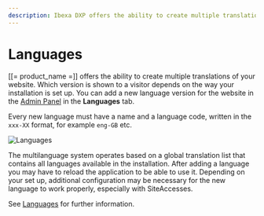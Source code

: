 ```yaml
---
description: Ibexa DXP offers the ability to create multiple translations of your website.
---
```


# Languages

[[= product_name =]] offers the ability to create multiple translations of your website.
Which version is shown to a visitor depends on the way your installation is set up.
You can add a new language version for the website in the [Admin Panel](admin_panel.md) in the **Languages** tab.

Every new language must have a name and a language code, written in the `xxx-XX` format, for example `eng-GB` etc.

![Languages](admin_panel_languages.png "Languages")

The multilanguage system operates based on a global translation list that contains all languages available in the installation.
After adding a language you may have to reload the application to be able to use it.
Depending on your set up, additional configuration may be necessary for the new language to work properly, especially with SiteAccesses.

See [Languages](languages.md) for further information.
